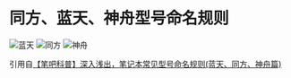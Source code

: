# 同方、蓝天、神舟型号命名规则

![蓝天](https://onedrive.huiaei.vercel.app/api?path=/%F0%9F%96%BCImages/2021/02/Snipaste\_2021-02-21\_19-45-25.png\&raw=true) ![同方](https://onedrive.huiaei.vercel.app/api?path=/%F0%9F%96%BCImages/2021/02/Snipaste\_2021-02-21\_19-50-55.png\&raw=true) ![神舟](https://onedrive.huiaei.vercel.app/api?path=/%F0%9F%96%BCImages/2021/02/Snipaste\_2021-02-21\_19-54-20.png\&raw=true)

引用自[【笔吧科普】深入浅出，笔记本常见型号命名规则(蓝天、同方、神舟篇)](https://www.bilibili.com/video/av671755249)
